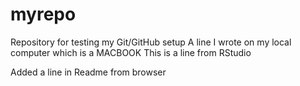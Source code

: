 # myrepo
Repository for testing my Git/GitHub setup
A line I wrote on my local computer which is a MACBOOK
This is a line from RStudio

Added a line in Readme from browser

